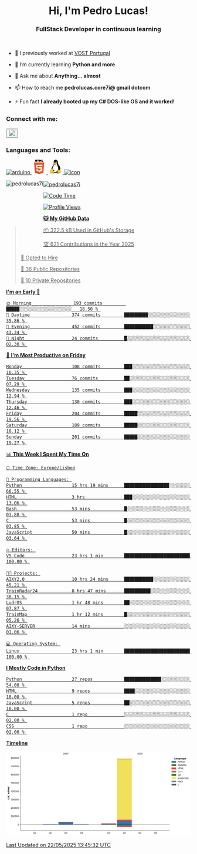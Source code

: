 <h1 align="center">Hi, I'm Pedro Lucas!</h1>
<h3 align="center">FullStack Developer in continuous learning</h3>
<br>

- 🔭 I previously worked at [VOST Portugal](https://github.com/vostpt) 

- 🌱 I’m currently learning **Python and more**

- 💬 Ask me about **Anything... almost**

- 📫 How to reach me **pedrolucas.core7i@ gmail dotcom**

- ⚡ Fun fact **I already booted up my C# DOS-like OS and it worked!**

<h3 align="left">Connect with me:</h3>
<p align="left">
    <div display="flex">
        <a href="https://bsky.app/profile/pedrolucas7i.bsky.social">
            <button>
                <img width=45 src="https://upload.wikimedia.org/wikipedia/commons/7/7a/Bluesky_Logo.svg">
            </button>
        </a>
    </div>
</p>
<h3 align="left">Languages and Tools:</h3>
<p align="left"> <a href="https://www.arduino.cc/" target="_blank" rel="noreferrer"> <img src="https://cdn.worldvectorlogo.com/logos/arduino-1.svg" alt="arduino" width="40" height="40"/> </a> <a href="https://www.w3.org/html/" target="_blank" rel="noreferrer"> <img src="https://raw.githubusercontent.com/devicons/devicon/master/icons/html5/html5-original-wordmark.svg" alt="html5" width="40" height="40"/> </a> <a href="https://www.linux.org/" target="_blank" rel="noreferrer"> <img src="https://raw.githubusercontent.com/devicons/devicon/master/icons/linux/linux-original.svg" alt="linux" width="40" height="40"/> </a> <a href="https://www.python.org" target="_blank" rel="noreferrer"> <img src="https://techstack-generator.vercel.app/python-icon.svg" alt="icon" width="40" height="40" />

<p><img align="left" height="194px" src="https://github-readme-stats.vercel.app/api/top-langs?username=pedrolucas7i&show_icons=true&theme=tokyonight&locale=en&layout=compact" alt="pedrolucas7i" /></p><img height="194px" align="center" src="https://github-readme-stats.vercel.app/api?username=pedrolucas7i&show_icons=true&theme=tokyonight&locale=en" alt="pedrolucas7i" />

<!--START_SECTION:waka-->
![Code Time](http://img.shields.io/badge/Code%20Time-182%20hrs%209%20mins-blue)

![Profile Views](http://img.shields.io/badge/Profile%20Views-0-blue)

**🐱 My GitHub Data** 

> 📦 322.5 kB Used in GitHub's Storage 
 > 
> 🏆 621 Contributions in the Year 2025
 > 
> 💼 Opted to Hire
 > 
> 📜 36 Public Repositories 
 > 
> 🔑 10 Private Repositories 
 > 
**I'm an Early 🐤** 

```text
🌞 Morning                193 commits         █████░░░░░░░░░░░░░░░░░░░░   18.50 % 
🌆 Daytime                374 commits         █████████░░░░░░░░░░░░░░░░   35.86 % 
🌃 Evening                452 commits         ███████████░░░░░░░░░░░░░░   43.34 % 
🌙 Night                  24 commits          █░░░░░░░░░░░░░░░░░░░░░░░░   02.30 % 
```
📅 **I'm Most Productive on Friday** 

```text
Monday                   108 commits         ███░░░░░░░░░░░░░░░░░░░░░░   10.35 % 
Tuesday                  76 commits          ██░░░░░░░░░░░░░░░░░░░░░░░   07.29 % 
Wednesday                135 commits         ███░░░░░░░░░░░░░░░░░░░░░░   12.94 % 
Thursday                 130 commits         ███░░░░░░░░░░░░░░░░░░░░░░   12.46 % 
Friday                   204 commits         █████░░░░░░░░░░░░░░░░░░░░   19.56 % 
Saturday                 189 commits         █████░░░░░░░░░░░░░░░░░░░░   18.12 % 
Sunday                   201 commits         █████░░░░░░░░░░░░░░░░░░░░   19.27 % 
```


📊 **This Week I Spent My Time On** 

```text
🕑︎ Time Zone: Europe/Lisbon

💬 Programming Languages: 
Python                   15 hrs 19 mins      █████████████████░░░░░░░░   66.55 % 
HTML                     3 hrs               ███░░░░░░░░░░░░░░░░░░░░░░   13.06 % 
Bash                     53 mins             █░░░░░░░░░░░░░░░░░░░░░░░░   03.88 % 
C                        53 mins             █░░░░░░░░░░░░░░░░░░░░░░░░   03.85 % 
JavaScript               50 mins             █░░░░░░░░░░░░░░░░░░░░░░░░   03.64 % 

🔥 Editors: 
VS Code                  23 hrs 1 min        █████████████████████████   100.00 % 

🐱‍💻 Projects: 
AIXY2.0                  10 hrs 24 mins      ███████████░░░░░░░░░░░░░░   45.21 % 
TrainRadar24             8 hrs 47 mins       ██████████░░░░░░░░░░░░░░░   38.15 % 
LudrOS                   1 hr 48 mins        ██░░░░░░░░░░░░░░░░░░░░░░░   07.87 % 
TrainMap                 1 hr 12 mins        █░░░░░░░░░░░░░░░░░░░░░░░░   05.26 % 
AIXY-SERVER              14 mins             ░░░░░░░░░░░░░░░░░░░░░░░░░   01.06 % 

💻 Operating System: 
Linux                    23 hrs 1 min        █████████████████████████   100.00 % 
```

**I Mostly Code in Python** 

```text
Python                   27 repos            ██████████████░░░░░░░░░░░   54.00 % 
HTML                     9 repos             ████░░░░░░░░░░░░░░░░░░░░░   18.00 % 
JavaScript               5 repos             ██░░░░░░░░░░░░░░░░░░░░░░░   10.00 % 
C                        1 repo              ░░░░░░░░░░░░░░░░░░░░░░░░░   02.00 % 
CSS                      1 repo              ░░░░░░░░░░░░░░░░░░░░░░░░░   02.00 % 
```



**Timeline**

![Lines of Code chart](https://raw.githubusercontent.com/pedrolucas7i/pedrolucas7i/main/assets/bar_graph.png)


 Last Updated on 22/05/2025 13:45:32 UTC
<!--END_SECTION:waka-->
